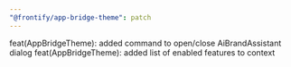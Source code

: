 ```yaml
---
"@frontify/app-bridge-theme": patch
---
```


feat(AppBridgeTheme): added command to open/close AiBrandAssistant dialog
feat(AppBridgeTheme): added list of enabled features to context
